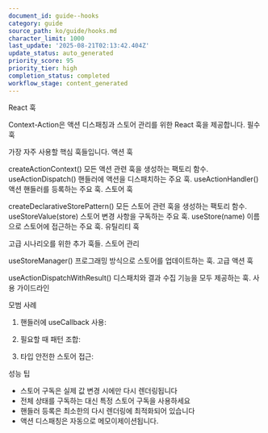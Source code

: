 ```yaml
---
document_id: guide--hooks
category: guide
source_path: ko/guide/hooks.md
character_limit: 1000
last_update: '2025-08-21T02:13:42.404Z'
update_status: auto_generated
priority_score: 95
priority_tier: high
completion_status: completed
workflow_stage: content_generated
---
```

React 훅

Context-Action은 액션 디스패칭과 스토어 관리를 위한 React 훅을 제공합니다. 필수 훅

가장 자주 사용할 핵심 훅들입니다. 액션 훅

createActionContext<T>()
모든 액션 관련 훅을 생성하는 팩토리 함수. useActionDispatch()
핸들러에 액션을 디스패치하는 주요 훅. useActionHandler()
액션 핸들러를 등록하는 주요 훅. 스토어 훅

createDeclarativeStorePattern<T>()
모든 스토어 관련 훅을 생성하는 팩토리 함수. useStoreValue<T>(store)
스토어 변경 사항을 구독하는 주요 훅. useStore(name)
이름으로 스토어에 접근하는 주요 훅. 유틸리티 훅

고급 시나리오를 위한 추가 훅들. 스토어 관리

useStoreManager()
프로그래밍 방식으로 스토어를 업데이트하는 훅. 고급 액션 훅

useActionDispatchWithResult()
디스패치와 결과 수집 기능을 모두 제공하는 훅. 사용 가이드라인

모범 사례

1. 핸들러에 useCallback 사용:

2. 필요할 때 패턴 조합:

3. 타입 안전한 스토어 접근:

성능 팁

- 스토어 구독은 실제 값 변경 시에만 다시 렌더링됩니다
- 전체 상태를 구독하는 대신 특정 스토어 구독을 사용하세요
- 핸들러 등록은 최소한의 다시 렌더링에 최적화되어 있습니다
- 액션 디스패칭은 자동으로 메모이제이션됩니다.
